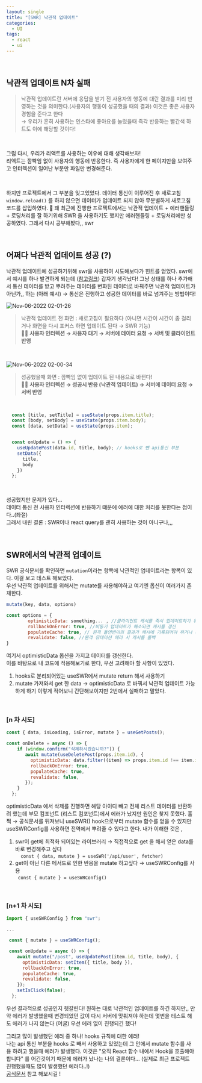 ```yaml
---
layout: single
title: "[SWR] 낙관적 업데이트"
categories:
  - UI 
tags:
  - react 
  - ui
---
```


<br/>

## 낙관적 업데이트 N차 실패
> 낙관적 업데이트란 서버에 응답을 받기 전 사용자의 행동에 대란 결과를 미리 반영하는 것을 의미한다.(사용자의 행동이 성공했을 때의 결과) 이것은 좋은 사용자 경험을 준다고 한다 <br/>
> → 우리가 흔히 사용하는 인스타에 좋아요를 눌렀을때 즉각 반응하는 빨간색 하트도 이에 해당할 것이다! 
 
 <br/>
 
그럼 다시, 우리가 리액트를 사용하는 이유에 대해 생각해보자!<br/>
리액트는 깜빡임 없이 사용자의 행동에 반응한다. 즉 사용자에게 한 페이지만을 보여주고 인터렉션이 일어난 부분만 파일만 변경해준다. <br/>

<br/>

하지만 프로젝트에서 그 부분을 잊고있었다. 데이터 통신이 이루어진 후 새로고침 `window.reload()` 를 하지 않으면 데이터가 업데이트 되지 않아 무분별하게 새로고침 코드를 삽입하였다. 🥲 
꽤 최근에 진행한 프로젝트에서는 낙관적 업데이트 + 에러핸들링 + 로딩처리를 잘 하기위해 SWR 을 사용하기도 했지만 에러핸들링 + 로딩처리에만 성공하였다. 그래서 다시 공부해봤다,, swr

<br/>

## 어쩌다 낙관적 업데이트 성공 (?)

낙관적 업데이트에 성공하기위해 swr을 사용하여 시도해보다가 힌트를 얻었다. swr에서 예시를 하나 발견하게 되는데 ([참고링크](https://codesandbox.io/s/swr-basic-forked-k5hps?from-embed))
갑자기 생각났다! 그냥 상태를 하나 추가해서 통신 데이터를 받고 뿌려주는 데이터를 변화된 데이터로 바꿔주면 낙관적 업데이트가 아닌가,, 하는 (아래 예시)
→ 통신은 진행하고 성공한 데이터를 바로 넘겨주는 방법이다!

![Nov-06-2022 02-01-26](https://user-images.githubusercontent.com/104333249/200132176-9821834d-e600-4bb9-8e98-d72811b8acc5.gif)
> 낙관적 업데이트 전 화면 : 새로고침이 필요하다 (아니면 시간이 시간이 좀 걸리거나 화면을 다시 포커스 하면 업데이트 된다 → SWR 기능)  <br/>
> 🙋‍♀️ **사용자 인터렉션 → 사용자 대기 → 서버에 데이터 요청 → 서버 및 클라이언트 반영**


<br/>

![Nov-06-2022 02-00-34](https://user-images.githubusercontent.com/104333249/200132169-4eeb1a7d-68b6-42ff-9a4d-bf032ae847a2.gif)
> 성공했을때 화면 : 깜빡임 없이 업데이트 된 내용으로 바뀐다! <br/>
> 🙋‍♀️ **사용자 인터렉션 → 성공시 반응 (낙관적 업데이트) → 서버에 데이터 요청 → 서버 반영**

<br/>

```js
  const [title, setTitle] = useState(props.item.title);
  const [body, setBody] = useState(props.item.body);
  const [data, setData] = useState(props.item);


  const onUpdate = () => {
    useUpdatePost(data.id, title, body); // hooks로 뺀 api통신 부분
    setData({
      title,
      body
    })
  };
```

<br/>

성공했지만 문제가 있다...  <br/>
데이터 통신 전 사용자 인터렉션에 반응하기 떄문에 에러에 대한 처리를 못한다는 점이다..(좌절) <br/>
그래서 내린 결론 : SWR이나 react query를 괜히 사용하는 것이 아니구나,,,

<br/>

## SWR에서의 낙관적 업데이트 
SWR 공식문서를 확인하면 `mutation`이라는 항목에 낙관적인 업데이트라는 항목이 있다. 이걸 보고 테스트 해보았다. <br/>
우선 낙관적 업데이트를 위해서는 mutate를 사용해야하고 여기엔 옵션이 여러가지 존재한다.
```js
mutate(key, data, options)

const options = {
        optimisticData: something... , //클라이언트 캐시를 즉시 업데이트하기 위한 데이터
        rollbackOnError: true, //비동기 업데이트가 해소되면 캐시를 갱신
        populateCache: true, // 원격 돌연변이의 결과가 캐시에 기록되어야 하거나 새로운 결과와 현재 결과를 인수로 받아 돌연변이 결과를 반환하는 함수
        revalidate: false, //원격 뮤테이션 에러 시 캐시를 롤백
}
```
여기서 optimisticData 옵션을 가지고 데이터를 갱신한다. <br/>
이를 바탕으로 내 코드에 적용해보기로 한다, 우선 고려해야 할 사항이 있었다. 
1. hooks로 분리되어있는 useSWR에서 mutate return 해서 사용하기
2. mutate 가져와서 get 한 data → optimisticData 로 바꿔서 낙관적 업데이트 가능하게 하기 
이렇게 적어보니 간단해보이지만 2번에서 실패하고 말았다.

<br/>

### [n 차 시도] 
```js
const { data, isLoading, isError, mutate } = useGetPosts();

const onDelete = async () => {
    if (window.confirm("삭제하시겠습니까?")) {
       await mutate(useDeletePost(props.item.id), {
         optimisticData: data.filter((item) => props.item.id !== item.id), //클라이언트 캐시를 즉시 업데이트하기 위한 데이터
         rollbackOnError: true,
         populateCache: true, 
         revalidate: false, 
       });
    }
  };

```
optimisticData 에서 삭제를 진행하면 해당 아이디 빼고 전체 리스트 데이터를 반환하려 했는데 부모 컴포넌트 (리스트 컴포넌트)에서 에러가 났지만 원인은 찾지 못했다.
훌쩍 
→ 공식문서를 뒤져보니 useSWR() hook으로부터 mutate 함수를 얻을 수 있지만 useSWRConfig를 사용하면 전역에서 뿌려줄 수 있다고 한다.
내가 이해한 것은 ,
1. swr이 get에 최적화 되어있는 라이브러리 → 직접적으로 get 을 해서 얻은 data를 바로 변경해주고 싶다 <br/>
`  const { data, mutate } = useSWR('/api/user', fetcher)`
3. get이 아닌 다른 메서드로 인한 반응을 mutate 하고싶다 → useSWRConfig를 사용 <br/> ` const { mutate } = useSWRConfig()`

<br/>


### [n+1 차 시도] 
```js
import { useSWRConfig } from "swr";

...

 const { mutate } = useSWRConfig();

 const onUpdate = async () => {
    await mutate("/post", useUpdatePost(item.id, title, body), {
      optimisticData: setItem({ title, body }),
      rollbackOnError: true,
      populateCache: true,
      revalidate: false,
    });
    setIsClick(false);
  };

```
우선 결과적으로 성공인지 헷갈린다! 원하는 대로 낙관적인 업데이트를 하긴 하지만,, 만약 에러가 발생했을때 변경되었던 값이 다시 서버에 맞춰져야 하는데 몇번을 테스트 해도 에러가 나지 않는다 (어굴)
우선 에러 없이 진행되긴 했다! <br/>

그리고 많이 발생했던 에러 중 하나! hooks 규칙에 대한 에러! <br/>
나는 api 통신 부분을 hooks 로 빼서 사용하고 있었는데 그 안에서 mutate 함수를 사용 하려고 했을때 에러가 발생했다. 이것은 "오직 React 함수 내에서 Hook을 호출해야 합니다" 를 어긴것이기 때문에 에러가 났나는 나의 결론이다... (실제로 최근 프로젝트 진행했을때도 많이 발생했던 에러다..!) <br/>
[공식문서](https://ko.reactjs.org/docs/hooks-rules.html) 참고 해보시길 !


<br/>
<br/>
